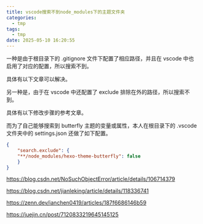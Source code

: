 ```yaml
---
title: vscode搜索不到node_modules下的主题文件夹
categories:
  - tmp
tags:
  - tmp
date: 2025-05-10 16:20:55
---
```


<!-- more --> 

一种是由于根目录下的 .gitignore 文件下配置了相应路径，并且在 vscode 中也启用了对应的配置，所以搜索不到。

具体有以下文章可以解决。

另一种是，由于在 vscode 中还配置了 exclude 排除在外的路径，所以搜索不到。

具体有以下修改步骤的参考文章。

而为了自己能够搜索到 butterfly 主题的变量或属性，本人在根目录下的 .vscode 文件夹中的 settings.json 还做了如下配置。

```json
{
    "search.exclude": {
    "**/node_modules/hexo-theme-butterfly": false
    }
}
```

https://blog.csdn.net/NoSuchObjectError/article/details/106714379

https://blog.csdn.net/jianleking/article/details/118336741

https://zenn.dev/ianchen0419/articles/187f6686146b59

https://juejin.cn/post/7120833219645145125